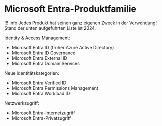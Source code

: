 # Microsoft Entra-Produktfamilie

!!! info
    Jedes Produkt hat seinen ganz eigenen Zweck in der Verwendung!  
    Stand der unten aufgeführten Liste ist 2024.

Identity & Access Management:

- Microsoft Entra ID (früher Azure Active Directory)
- Microsoft Entra ID Governance
- Microsoft Entra External ID
- Microsoft Entra Domain Services

Neue Identitätskategorien:

- Microsoft Entra Verified ID
- Microsoft Entra Permissions Management
- Microsoft Entra Workload ID

Netzwerkzugriff:

- Microsoft Entra-Internetzugriff
- Microsoft Entra-Privatzugriff
